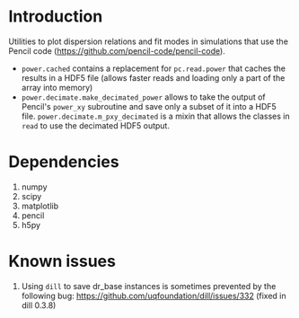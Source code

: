 # Introduction

Utilities to plot dispersion relations and fit modes in simulations that use the Pencil code (<https://github.com/pencil-code/pencil-code>).

- `power.cached` contains a replacement for `pc.read.power` that caches the results in a HDF5 file (allows faster reads and loading only a part of the array into memory)
- `power.decimate.make_decimated_power` allows to take the output of Pencil's `power_xy` subroutine and save only a subset of it into a HDF5 file. `power.decimate.m_pxy_decimated` is a mixin that allows the classes in `read` to use the decimated HDF5 output.

# Dependencies
1. numpy
1. scipy
1. matplotlib
1. pencil
1. h5py

# Known issues
1. Using `dill` to save dr_base instances is sometimes prevented by the following bug: <https://github.com/uqfoundation/dill/issues/332> (fixed in dill 0.3.8)
